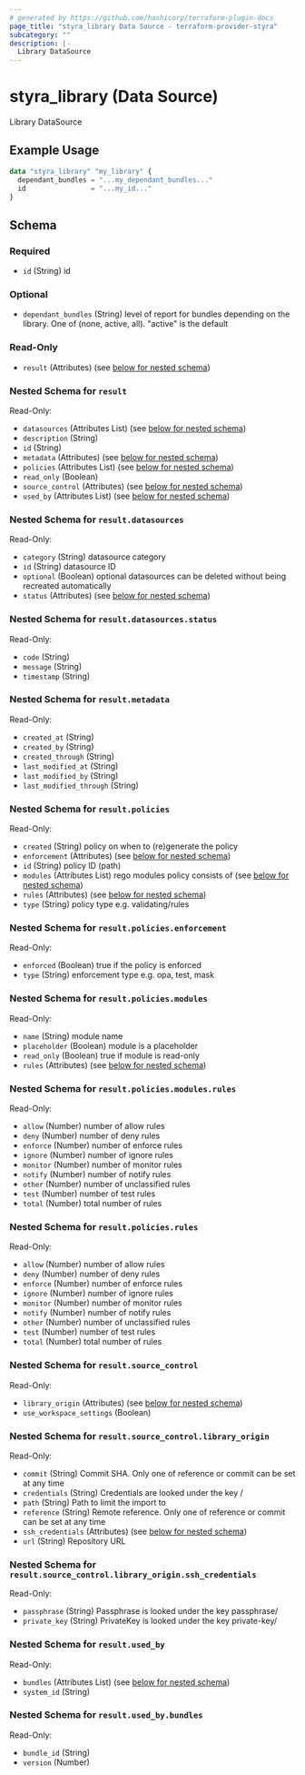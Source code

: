 ```yaml
---
# generated by https://github.com/hashicorp/terraform-plugin-docs
page_title: "styra_library Data Source - terraform-provider-styra"
subcategory: ""
description: |-
  Library DataSource
---
```


# styra_library (Data Source)

Library DataSource

## Example Usage

```terraform
data "styra_library" "my_library" {
  dependant_bundles = "...my_dependant_bundles..."
  id                = "...my_id..."
}
```

<!-- schema generated by tfplugindocs -->
## Schema

### Required

- `id` (String) id

### Optional

- `dependant_bundles` (String) level of report for bundles depending on the library. One of (none, active, all). "active" is the default

### Read-Only

- `result` (Attributes) (see [below for nested schema](#nestedatt--result))

<a id="nestedatt--result"></a>
### Nested Schema for `result`

Read-Only:

- `datasources` (Attributes List) (see [below for nested schema](#nestedatt--result--datasources))
- `description` (String)
- `id` (String)
- `metadata` (Attributes) (see [below for nested schema](#nestedatt--result--metadata))
- `policies` (Attributes List) (see [below for nested schema](#nestedatt--result--policies))
- `read_only` (Boolean)
- `source_control` (Attributes) (see [below for nested schema](#nestedatt--result--source_control))
- `used_by` (Attributes List) (see [below for nested schema](#nestedatt--result--used_by))

<a id="nestedatt--result--datasources"></a>
### Nested Schema for `result.datasources`

Read-Only:

- `category` (String) datasource category
- `id` (String) datasource ID
- `optional` (Boolean) optional datasources can be deleted without being recreated automatically
- `status` (Attributes) (see [below for nested schema](#nestedatt--result--datasources--status))

<a id="nestedatt--result--datasources--status"></a>
### Nested Schema for `result.datasources.status`

Read-Only:

- `code` (String)
- `message` (String)
- `timestamp` (String)



<a id="nestedatt--result--metadata"></a>
### Nested Schema for `result.metadata`

Read-Only:

- `created_at` (String)
- `created_by` (String)
- `created_through` (String)
- `last_modified_at` (String)
- `last_modified_by` (String)
- `last_modified_through` (String)


<a id="nestedatt--result--policies"></a>
### Nested Schema for `result.policies`

Read-Only:

- `created` (String) policy on when to (re)generate the policy
- `enforcement` (Attributes) (see [below for nested schema](#nestedatt--result--policies--enforcement))
- `id` (String) policy ID (path)
- `modules` (Attributes List) rego modules policy consists of (see [below for nested schema](#nestedatt--result--policies--modules))
- `rules` (Attributes) (see [below for nested schema](#nestedatt--result--policies--rules))
- `type` (String) policy type e.g. validating/rules

<a id="nestedatt--result--policies--enforcement"></a>
### Nested Schema for `result.policies.enforcement`

Read-Only:

- `enforced` (Boolean) true if the policy is enforced
- `type` (String) enforcement type e.g. opa, test, mask


<a id="nestedatt--result--policies--modules"></a>
### Nested Schema for `result.policies.modules`

Read-Only:

- `name` (String) module name
- `placeholder` (Boolean) module is a placeholder
- `read_only` (Boolean) true if module is read-only
- `rules` (Attributes) (see [below for nested schema](#nestedatt--result--policies--modules--rules))

<a id="nestedatt--result--policies--modules--rules"></a>
### Nested Schema for `result.policies.modules.rules`

Read-Only:

- `allow` (Number) number of allow rules
- `deny` (Number) number of deny rules
- `enforce` (Number) number of enforce rules
- `ignore` (Number) number of ignore rules
- `monitor` (Number) number of monitor rules
- `notify` (Number) number of notify rules
- `other` (Number) number of unclassified rules
- `test` (Number) number of test rules
- `total` (Number) total number of rules



<a id="nestedatt--result--policies--rules"></a>
### Nested Schema for `result.policies.rules`

Read-Only:

- `allow` (Number) number of allow rules
- `deny` (Number) number of deny rules
- `enforce` (Number) number of enforce rules
- `ignore` (Number) number of ignore rules
- `monitor` (Number) number of monitor rules
- `notify` (Number) number of notify rules
- `other` (Number) number of unclassified rules
- `test` (Number) number of test rules
- `total` (Number) total number of rules



<a id="nestedatt--result--source_control"></a>
### Nested Schema for `result.source_control`

Read-Only:

- `library_origin` (Attributes) (see [below for nested schema](#nestedatt--result--source_control--library_origin))
- `use_workspace_settings` (Boolean)

<a id="nestedatt--result--source_control--library_origin"></a>
### Nested Schema for `result.source_control.library_origin`

Read-Only:

- `commit` (String) Commit SHA. Only one of reference or commit can be set at any time
- `credentials` (String) Credentials are looked under the key <name>/<creds>
- `path` (String) Path to limit the import to
- `reference` (String) Remote reference. Only one of reference or commit can be set at any time
- `ssh_credentials` (Attributes) (see [below for nested schema](#nestedatt--result--source_control--library_origin--ssh_credentials))
- `url` (String) Repository URL

<a id="nestedatt--result--source_control--library_origin--ssh_credentials"></a>
### Nested Schema for `result.source_control.library_origin.ssh_credentials`

Read-Only:

- `passphrase` (String) Passphrase is looked under the key passphrase/<pass>
- `private_key` (String) PrivateKey is looked under the key private-key/<key>




<a id="nestedatt--result--used_by"></a>
### Nested Schema for `result.used_by`

Read-Only:

- `bundles` (Attributes List) (see [below for nested schema](#nestedatt--result--used_by--bundles))
- `system_id` (String)

<a id="nestedatt--result--used_by--bundles"></a>
### Nested Schema for `result.used_by.bundles`

Read-Only:

- `bundle_id` (String)
- `version` (Number)
